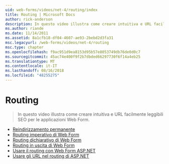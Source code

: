 ```yaml
---
uid: web-forms/videos/net-4/routing/index
title: Routing | Microsoft Docs
author: rick-anderson
description: In questo video illustra come creare intuitiva e URL facilmente leggibili SEO per le applicazioni Web Form.
ms.author: riande
ms.date: 11/14/2011
ms.assetid: 8a1cfb18-df04-4607-ae93-2bebd2d3fa31
msc.legacyurl: /web-forms/videos/net-4/routing
msc.type: chapter
ms.openlocfilehash: f9ac951d9ea8153d95b57e8053749db76de0d0c7
ms.sourcegitcommit: 45ac74e400f9f2b7dbded66297730f6f14a4eb25
ms.translationtype: MT
ms.contentlocale: it-IT
ms.lasthandoff: 08/16/2018
ms.locfileid: "48255275"
---
```

<a name="routing"></a>Routing
====================
> In questo video illustra come creare intuitiva e URL facilmente leggibili SEO per le applicazioni Web Form.


- [Reindirizzamento permanente](aspnet-4-quick-hit-permanent-redirect.md)
- [Routing imperativo di Web Form](aspnet-4-quick-hit-imperative-webforms-routing.md)
- [Routing dichiarativo di Web Form](aspnet-4-quick-hit-declarative-webforms-routing.md)
- [Routing in uscita di Web Form](aspnet-4-quick-hit-outbound-webforms-routing.md)
- [Usare il routing con Web Form ASP.NET](how-do-i-use-routing-with-aspnet-web-forms.md)
- [Usare gli URL nel routing di ASP.NET](how-do-i-work-with-urls-in-aspnet-routing.md)
